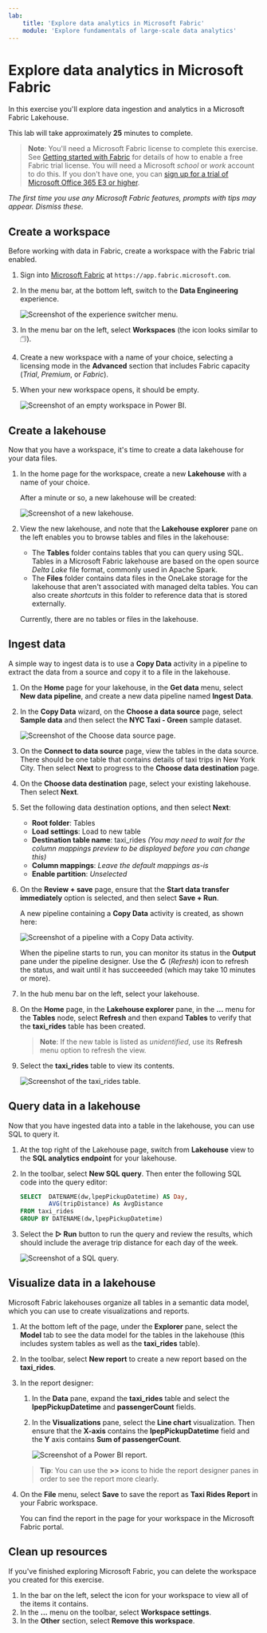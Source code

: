 ```yaml
---
lab:
    title: 'Explore data analytics in Microsoft Fabric'
    module: 'Explore fundamentals of large-scale data analytics'
---
```


# Explore data analytics in Microsoft Fabric

In this exercise you'll explore data ingestion and analytics in a Microsoft Fabric Lakehouse.

This lab will take approximately **25** minutes to complete.

> **Note**: You'll need a Microsoft Fabric license to complete this exercise. See [Getting started with Fabric](https://learn.microsoft.com/fabric/get-started/fabric-trial) for details of how to enable a free Fabric trial license. You will need a Microsoft *school* or *work* account to do this. If you don't have one, you can [sign up for a trial of Microsoft Office 365 E3 or higher](https://www.microsoft.com/microsoft-365/business/compare-more-office-365-for-business-plans).

*The first time you use any Microsoft Fabric features, prompts with tips may appear. Dismiss these.*

## Create a workspace

Before working with data in Fabric, create a workspace with the Fabric trial enabled.

1. Sign into [Microsoft Fabric](https://app.fabric.microsoft.com) at `https://app.fabric.microsoft.com`.
1. In the menu bar, at the bottom left, switch to the **Data Engineering** experience.

    ![Screenshot of the experience switcher menu.](./images/fabric-switcher.png)

1. In the menu bar on the left, select **Workspaces** (the icon looks similar to &#128455;).
1. Create a new workspace with a name of your choice, selecting a licensing mode in the **Advanced** section that includes Fabric capacity (*Trial*, *Premium*, or *Fabric*).
1. When your new workspace opens, it should be empty.

    ![Screenshot of an empty workspace in Power BI.](./images/new-workspace.png)

## Create a lakehouse

Now that you have a workspace, it's time to create a data lakehouse for your data files.

1. In the home page for the workspace, create a new **Lakehouse** with a name of your choice.

    After a minute or so, a new lakehouse will be created:

    ![Screenshot of a new lakehouse.](./images/new-lakehouse.png)

1. View the new lakehouse, and note that the **Lakehouse explorer** pane on the left enables you to browse tables and files in the lakehouse:
    - The **Tables** folder contains tables that you can query using SQL. Tables in a Microsoft Fabric lakehouse are based on the open source *Delta Lake* file format, commonly used in Apache Spark.
    - The **Files** folder contains data files in the OneLake storage for the lakehouse that aren't associated with managed delta tables. You can also create *shortcuts* in this folder to reference data that is stored externally.

    Currently, there are no tables or files in the lakehouse.

## Ingest data

A simple way to ingest data is to use a **Copy Data** activity in a pipeline to extract the data from a source and copy it to a file in the lakehouse.

1. On the **Home** page for your lakehouse, in the **Get data** menu, select **New data pipeline**, and create a new data pipeline named **Ingest Data**.
1. In the **Copy Data** wizard, on the **Choose a data source** page, select **Sample data** and then select the **NYC Taxi - Green** sample dataset.

    ![Screenshot of the Choose data source page.](./images/choose-data-source.png)

1. On the **Connect to data source** page, view the tables in the data source. There should be one table that contains details of taxi trips in New York City. Then select **Next** to progress to the **Choose data destination** page.
1. On the **Choose data destination** page, select your existing lakehouse. Then select **Next**.
1. Set the following data destination options, and then select **Next**:
    - **Root folder**: Tables
    - **Load settings**: Load to new table
    - **Destination table name**: taxi_rides *(You may need to wait for the column mappings preview to be displayed before you can change this)*
    - **Column mappings**: *Leave the default mappings as-is*
    - **Enable partition**: *Unselected*
1. On the **Review + save** page, ensure that the **Start data transfer immediately** option is selected, and then select **Save + Run**.

    A new pipeline containing a **Copy Data** activity is created, as shown here:

    ![Screenshot of a pipeline with a Copy Data activity.](./images/copy-data-pipeline.png)

    When the pipeline starts to run, you can monitor its status in the **Output** pane under the pipeline designer. Use the **&#8635;** (*Refresh*) icon to refresh the status, and wait until it has succeeeded (which may take 10 minutes or more).

1. In the hub menu bar on the left, select your lakehouse.
1. On the **Home** page, in the **Lakehouse explorer** pane, in the **...** menu for the **Tables** node, select **Refresh** and then expand **Tables** to verify that the **taxi_rides** table has been created.

    > **Note**: If the new table is listed as *unidentified*, use its **Refresh** menu option to refresh the view.

1. Select the **taxi_rides** table to view its contents.

    ![Screenshot of the taxi_rides table.](./images/dimProduct.png)

## Query data in a lakehouse

Now that you have ingested data into a table in the lakehouse, you can use SQL to query it.

1. At the top right of the Lakehouse page, switch from **Lakehouse** view to the **SQL analytics endpoint** for your lakehouse.

1. In the toolbar, select **New SQL query**. Then enter the following SQL code into the query editor:

    ```sql
    SELECT  DATENAME(dw,lpepPickupDatetime) AS Day,
            AVG(tripDistance) As AvgDistance
    FROM taxi_rides
    GROUP BY DATENAME(dw,lpepPickupDatetime)
    ```

1. Select the **&#9655; Run** button to run the query and review the results, which should include the average trip distance for each day of the week.

    ![Screenshot of a SQL query.](./images/sql-query.png)

## Visualize data in a lakehouse

Microsoft Fabric lakehouses organize all tables in a semantic data model, which you can use to create visualizations and reports.

1. At the bottom left of the page, under the **Explorer** pane, select the **Model** tab to see the data model for the tables in the lakehouse (this includes system tables as well as the **taxi_rides** table).
1. In the toolbar, select **New report** to create a new report based on the **taxi_rides**.
1. In the report designer:
    1. In the **Data** pane, expand the **taxi_rides** table and select the **lpepPickupDatetime** and **passengerCount** fields.
    1. In the **Visualizations** pane, select the **Line chart** visualization. Then ensure that the **X-axis** contains the **lpepPickupDatetime** field and the **Y** axis contains **Sum of passengerCount**.

        ![Screenshot of a Power BI report.](./images/fabric-report.png)

    > **Tip**: You can use the **>>** icons to hide the report designer panes in order to see the report more clearly.

1. On the **File** menu, select **Save** to save the report as **Taxi Rides Report** in your Fabric workspace.

    You can find the report in the page for your workspace in the Microsoft Fabric portal.

## Clean up resources

If you've finished exploring Microsoft Fabric, you can delete the workspace you created for this exercise.

1. In the bar on the left, select the icon for your workspace to view all of the items it contains.
2. In the **...** menu on the toolbar, select **Workspace settings**.
3. In the **Other** section, select **Remove this workspace**.
